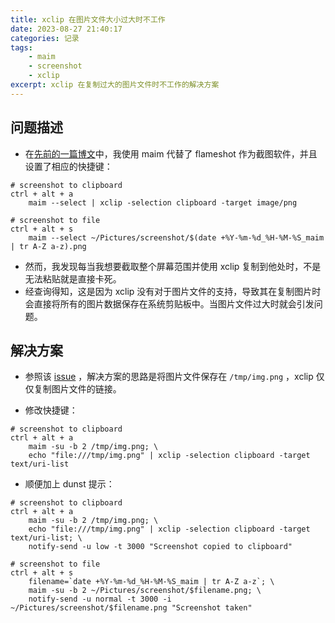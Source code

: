```yaml
---
title: xclip 在图片文件大小过大时不工作
date: 2023-08-27 21:40:17
categories: 记录
tags:
    - maim
    - screenshot
    - xclip
excerpt: xclip 在复制过大的图片文件时不工作的解决方案
---
```


## 问题描述

-   在[先前的一篇博文](https://blog.imlast.top/2023/08/15/%E4%BD%BF%E7%94%A8-maim-%E6%9B%BF%E4%BB%A3-flameshot-%E4%BD%9C%E4%B8%BA%E6%88%AA%E5%9B%BE%E8%BD%AF%E4%BB%B6/)中，我使用 maim 代替了 flameshot 作为截图软件，并且设置了相应的快捷键：

```config
# screenshot to clipboard
ctrl + alt + a
    maim --select | xclip -selection clipboard -target image/png

# screenshot to file
ctrl + alt + s
    maim --select ~/Pictures/screenshot/$(date +%Y-%m-%d_%H-%M-%S_maim | tr A-Z a-z).png
```

-   然而，我发现每当我想要截取整个屏幕范围并使用 xclip 复制到他处时，不是无法粘贴就是直接卡死。
-   经查询得知，这是因为 xclip 没有对于图片文件的支持，导致其在复制图片时会直接将所有的图片数据保存在系统剪贴板中。当图片文件过大时就会引发问题。

## 解决方案

-   参照该 [issue](https://github.com/hluk/CopyQ/issues/1070#issuecomment-935646874) ，解决方案的思路是将图片文件保存在 `/tmp/img.png` ，xclip 仅仅复制图片文件的链接。

-   修改快捷键：

```config
# screenshot to clipboard
ctrl + alt + a
    maim -su -b 2 /tmp/img.png; \
    echo "file:///tmp/img.png" | xclip -selection clipboard -target text/uri-list
```

-   顺便加上 dunst 提示：

```config
# screenshot to clipboard
ctrl + alt + a
    maim -su -b 2 /tmp/img.png; \
    echo "file:///tmp/img.png" | xclip -selection clipboard -target text/uri-list; \
    notify-send -u low -t 3000 "Screenshot copied to clipboard"

# screenshot to file
ctrl + alt + s
    filename=`date +%Y-%m-%d_%H-%M-%S_maim | tr A-Z a-z`; \
    maim -su -b 2 ~/Pictures/screenshot/$filename.png; \
    notify-send -u normal -t 3000 -i ~/Pictures/screenshot/$filename.png "Screenshot taken"
```
